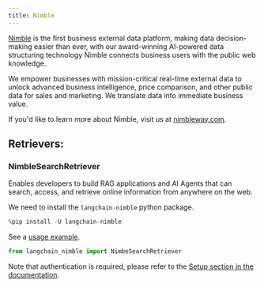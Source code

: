 ```yaml
---
title: Nimble
---
```


[Nimble](https://www.linkedin.com/company/nimbledata) is the first business external data platform, making data decision-making easier than ever, with our award-winning AI-powered data structuring technology Nimble connects business users with the public web knowledge.

We empower businesses with mission-critical real-time external data to unlock advanced business intelligence, price comparison, and other public data for sales and marketing. We translate data into immediate business value.

If you'd like to learn more about Nimble, visit us at [nimbleway.com](https://www.nimbleway.com/).


## Retrievers:

### NimbleSearchRetriever

Enables developers to build RAG applications and AI Agents that can search, access, and retrieve online information from anywhere on the web.

We need to install the `langchain-nimble` python package.


```python
%pip install -U langchain-nimble
```

See a [usage example](/oss/integrations/retrievers/nimble/).

```python
from langchain_nimble import NimbeSearchRetriever
```

Note that authentication is required, please refer to the [Setup section in the documentation](/oss/integrations/retrievers/nimble/#setup).
